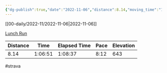```yaml
---
{"dg-publish":true,"date":"2022-11-06","distance":8.14,"moving_time":"1:06:51","elapsed_time":"1:08:37","pace":"8:12","total_elevation_gain":643,"url":"https://www.strava.com/activities/8080376444","permalink":"/01-personal/strava/2022-11-06-lunch-run/","dgPassFrontmatter":true}
---
```



[[00-daily/2022-11/2022-11-06\|2022-11-06]]

[Lunch Run](https://www.strava.com/activities/8080376444)

| Distance | Time    | Elapsed Time | Pace | Elevation |
| -------- | ------- | ------------ | ---- | --------- |
| 8.14     | 1:06:51 | 1:08:37      | 8:12 | 643       |




#strava
